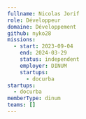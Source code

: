 ```yaml
---
fullname: Nicolas Jorif
role: Développeur
domaine: Développement
github: nyko28
missions:
  - start: 2023-09-04
    end: 2024-03-29
    status: independent
    employer: DINUM
    startups:
      - docurba
startups:
  - docurba
memberType: dinum
teams: []
---
```

